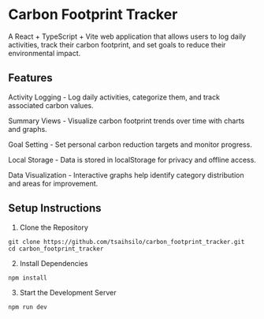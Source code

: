 # Carbon Footprint Tracker

A React + TypeScript + Vite web application that allows users to log daily activities, track their carbon footprint, and set goals to reduce their environmental impact.<br>

## Features
Activity Logging - Log daily activities, categorize them, and track associated carbon values.

Summary Views - Visualize carbon footprint trends over time with charts and graphs.

Goal Setting - Set personal carbon reduction targets and monitor progress.

Local Storage - Data is stored in localStorage for privacy and offline access.

Data Visualization - Interactive graphs help identify category distribution and areas for improvement.<br>

## Setup Instructions
1. Clone the Repository
```
git clone https://github.com/tsaihsilo/carbon_footprint_tracker.git
cd carbon_footprint_tracker
```
2. Install Dependencies
```
npm install
```
3. Start the Development Server
```
npm run dev
```
